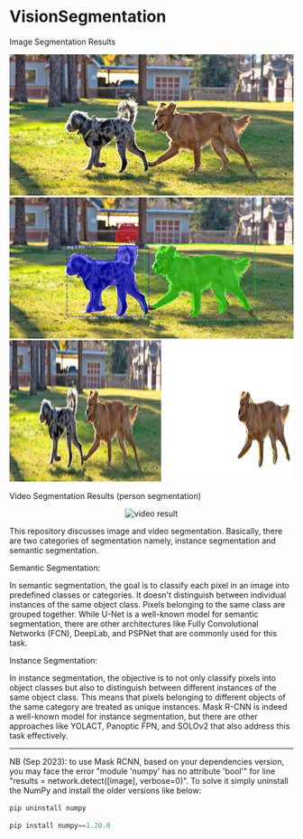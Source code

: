 # VisionSegmentation

Image Segmentation Results
<div style="text-align:center;">
  
  <img src="./asset/dog.jpg" alt="input image" width="600" height="250">
  <img src="./asset/image_result1.jpg" alt="result" width="600" height="250">
  <img src="./asset/image_result2.jpg" alt="result" height="250">

</div>

Video Segmentation Results (person segmentation)
<div style="text-align:center;">
  
  <img src="./asset/video_result.gif" alt="video result">
  

</div>

This repository discusses image and video segmentation. Basically, there are two categories of segmentation namely, instance segmentation and semantic segmentation.

Semantic Segmentation:

In semantic segmentation, the goal is to classify each pixel in an image into predefined classes or categories.
It doesn't distinguish between individual instances of the same object class. Pixels belonging to the same class are grouped together.
While U-Net is a well-known model for semantic segmentation, there are other architectures like Fully Convolutional Networks (FCN), DeepLab, and PSPNet that are commonly used for this task.


Instance Segmentation:

In instance segmentation, the objective is to not only classify pixels into object classes but also to distinguish between different instances of the same object class.
This means that pixels belonging to different objects of the same category are treated as unique instances.
Mask R-CNN is indeed a well-known model for instance segmentation, but there are other approaches like YOLACT, Panoptic FPN, and SOLOv2 that also address this task effectively.

<hr>

NB (Sep 2023): to use Mask RCNN, based on your dependencies version, you may face the error "module 'numpy' has no attribute 'bool'" for line "results = network.detect([image], verbose=0)". To solve it simply uninstall the NumPy and install the older versions like below:

```python
pip uninstall numpy
```

```python
pip install numpy==1.20.0
```
